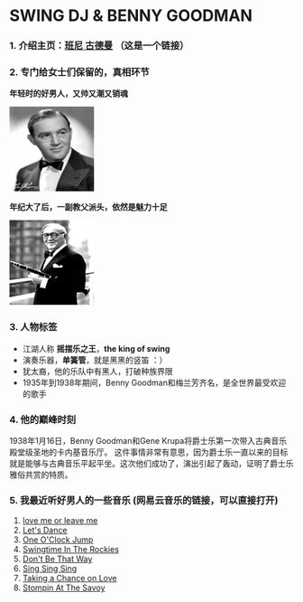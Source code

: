 # SWING DJ & BENNY GOODMAN

### 1. 介绍主页：[班尼 古德曼](https://www.touchoftonga.com/DavidMulliss/benny-goodman.html) （这是一个链接）

### 2. 专门给女士们保留的，真相环节

**年轻时的好男人，又帅又潮又销魂**

<img width="150" height="150" src="https://github.com/lostingkaka/BrokenPiecesLiveHouse/raw/master/pics/Benny_Goodman_1942young.jpg">

**年纪大了后，一副教父派头，依然是魅力十足**

<img width="150" height="150" src="https://github.com/lostingkaka/BrokenPiecesLiveHouse/blob/master/pics/Benny_Goodman_1970_old.jpg">

### 3. 人物标签
* 江湖人称 **摇摆乐之王**，**the king of swing**
* 演奏乐器，**单簧管**，就是黑黑的竖笛 ：）
* 犹太裔，他的乐队中有黑人，打破种族界限
* 1935年到1938年期间，Benny Goodman和梅兰芳齐名，是全世界最受欢迎的歌手


### 4. 他的巅峰时刻
1938年1月16日，Benny Goodman和Gene Krupa将爵士乐第一次带入古典音乐殿堂级圣地的卡内基音乐厅。
这件事情非常有意思，因为爵士乐一直以来的目标就是能够与古典音乐平起平坐。这次他们成功了，演出引起了轰动，证明了爵士乐雅俗共赏的特质。


### 5. 我最近听好男人的一些音乐 (网易云音乐的链接，可以直接打开)
1. [love me or leave me](http://music.163.com/#/m/song?id=1095959)
2. [Let's Dance](http://music.163.com/#/m/song?id=541180524)
3. [One O'Clock Jump](http://music.163.com/#/m/song?id=1012279)
4. [Swingtime In The Rockies](http://music.163.com/#/m/song?id=507697309)
5. [Don't Be That Way](http://music.163.com/#/m/song?id=507697264)
6. [Sing Sing Sing](http://music.163.com/#/m/song?id=27980321)
7. [Taking a Chance on Love](http://music.163.com/#/m/song?id=27267809)
8. [Stompin At The Savoy](http://music.163.com/#/m/song?id=1095916)